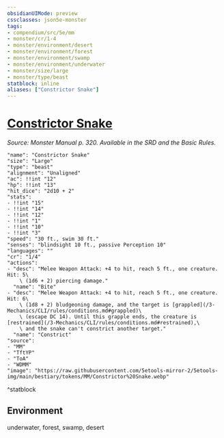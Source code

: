 ```yaml
---
obsidianUIMode: preview
cssclasses: json5e-monster
tags:
- compendium/src/5e/mm
- monster/cr/1-4
- monster/environment/desert
- monster/environment/forest
- monster/environment/swamp
- monster/environment/underwater
- monster/size/large
- monster/type/beast
statblock: inline
aliases: ["Constrictor Snake"]
---
```

# [Constrictor Snake](3-Mechanics/CLI/bestiary/beast/constrictor-snake.md)
*Source: Monster Manual p. 320. Available in the SRD and the Basic Rules.*  

```statblock
"name": "Constrictor Snake"
"size": "Large"
"type": "beast"
"alignment": "Unaligned"
"ac": !!int "12"
"hp": !!int "13"
"hit_dice": "2d10 + 2"
"stats":
- !!int "15"
- !!int "14"
- !!int "12"
- !!int "1"
- !!int "10"
- !!int "3"
"speed": "30 ft., swim 30 ft."
"senses": "blindsight 10 ft., passive Perception 10"
"languages": ""
"cr": "1/4"
"actions":
- "desc": "Melee Weapon Attack: +4 to hit, reach 5 ft., one creature. Hit: 5\
    \ (1d6 + 2) piercing damage."
  "name": "Bite"
- "desc": "Melee Weapon Attack: +4 to hit, reach 5 ft., one creature. Hit: 6\
    \ (1d8 + 2) bludgeoning damage, and the target is [grappled](/3-Mechanics/CLI/rules/conditions.md#grappled)\
    \ (escape DC 14). Until this grapple ends, the creature is [restrained](/3-Mechanics/CLI/rules/conditions.md#restrained),\
    \ and the snake can't constrict another target."
  "name": "Constrict"
"source":
- "MM"
- "TftYP"
- "ToA"
- "WDMM"
"image": "https://raw.githubusercontent.com/5etools-mirror-2/5etools-img/main/bestiary/tokens/MM/Constrictor%20Snake.webp"
```
^statblock

## Environment

underwater, forest, swamp, desert